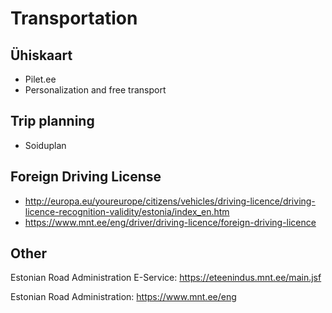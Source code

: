 # Transportation

## Ühiskaart
- Pilet.ee
- Personalization and free transport

## Trip planning
- Soiduplan

## Foreign Driving License
- http://europa.eu/youreurope/citizens/vehicles/driving-licence/driving-licence-recognition-validity/estonia/index_en.htm
- https://www.mnt.ee/eng/driver/driving-licence/foreign-driving-licence

## Other

Estonian Road Administration E-Service: 
https://eteenindus.mnt.ee/main.jsf

Estonian Road Administration:
https://www.mnt.ee/eng
